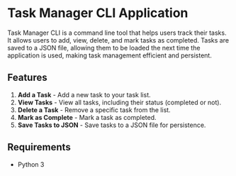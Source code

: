 # Task Manager CLI Application

Task Manager CLI is a command line tool that helps users track their tasks. It allows users to add, view, delete, and mark tasks as completed. Tasks are saved to a JSON file, allowing them to be loaded the next time the application is used, making task management efficient and persistent.

## Features

1. **Add a Task** - Add a new task to your task list.
2. **View Tasks** - View all tasks, including their status (completed or not).
3. **Delete a Task** - Remove a specific task from the list.
4. **Mark as Complete** - Mark a task as completed.
5. **Save Tasks to JSON** - Save tasks to a JSON file for persistence.

## Requirements

- Python 3
